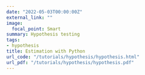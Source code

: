 ```yaml
---
date: "2022-05-03T00:00:00Z"
external_link: ""
image:
  focal_point: Smart
summary: Hypothesis testing 
tags:
- hypothesis
title: Estimation with Python
url_code: "/tutorials/hypothesis/hypothesis.html"
url_pdf: "/tutorials/hypothesis/hypothesis.pdf"
---
```

